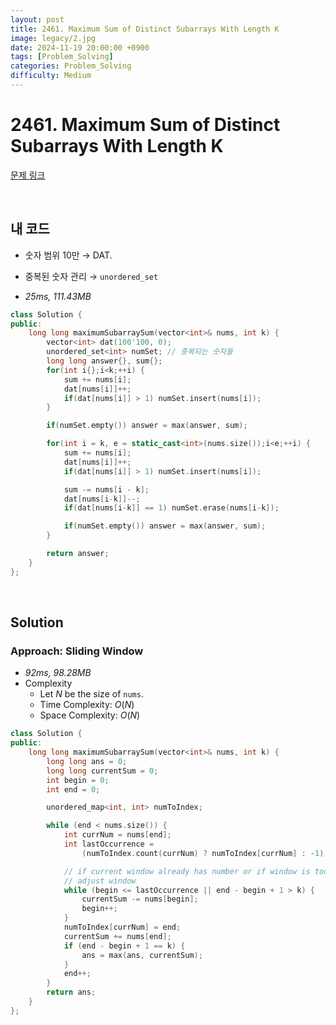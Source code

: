 ```yaml
---
layout: post
title: 2461. Maximum Sum of Distinct Subarrays With Length K
image: legacy/2.jpg
date: 2024-11-19 20:00:00 +0900
tags: [Problem_Solving]
categories: Problem_Solving
difficulty: Medium
---
```


# 2461. Maximum Sum of Distinct Subarrays With Length K
[문제 링크](https://leetcode.com/problems/maximum-sum-of-distinct-subarrays-with-length-k/description/)

<br/>

## 내 코드
- 숫자 범위 10만 $\rightarrow$ DAT.
- 중복된 숫자 관리 $\rightarrow$ `unordered_set`


- *25ms, 111.43MB*
```cpp
class Solution {
public:
    long long maximumSubarraySum(vector<int>& nums, int k) {
        vector<int> dat(100'100, 0);
        unordered_set<int> numSet; // 중복되는 숫자들
        long long answer{}, sum{};
        for(int i{};i<k;++i) {
            sum += nums[i];
            dat[nums[i]]++;
            if(dat[nums[i]] > 1) numSet.insert(nums[i]);
        }

        if(numSet.empty()) answer = max(answer, sum);

        for(int i = k, e = static_cast<int>(nums.size());i<e;++i) {
            sum += nums[i];
            dat[nums[i]]++;
            if(dat[nums[i]] > 1) numSet.insert(nums[i]);

            sum -= nums[i - k];
            dat[nums[i-k]]--;
            if(dat[nums[i-k]] == 1) numSet.erase(nums[i-k]);

            if(numSet.empty()) answer = max(answer, sum);
        }

        return answer;
    }
};
```

<br/>

## Solution

### Approach: Sliding Window
- *92ms, 98.28MB*
- Complexity
  - Let $N$ be the size of `nums`.
  - Time Complexity: $O(N)$
  - Space Complexity: $O(N)$

```cpp
class Solution {
public:
    long long maximumSubarraySum(vector<int>& nums, int k) {
        long long ans = 0;
        long long currentSum = 0;
        int begin = 0;
        int end = 0;

        unordered_map<int, int> numToIndex;

        while (end < nums.size()) {
            int currNum = nums[end];
            int lastOccurrence =
                (numToIndex.count(currNum) ? numToIndex[currNum] : -1);

            // if current window already has number or if window is too big,
            // adjust window
            while (begin <= lastOccurrence || end - begin + 1 > k) {
                currentSum -= nums[begin];
                begin++;
            }
            numToIndex[currNum] = end;
            currentSum += nums[end];
            if (end - begin + 1 == k) {
                ans = max(ans, currentSum);
            }
            end++;
        }
        return ans;
    }
};
```
<br/>
